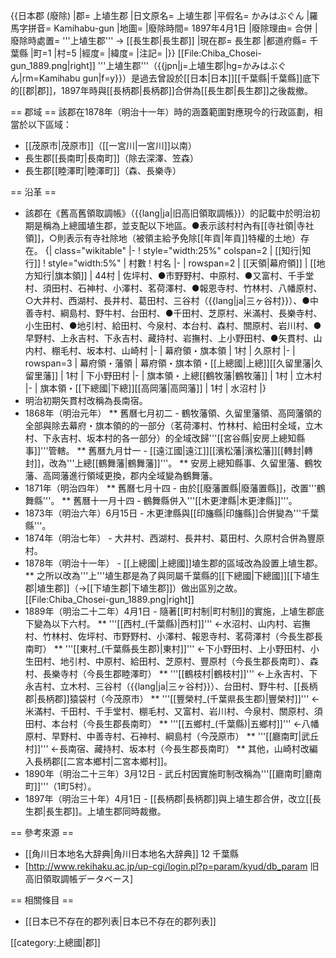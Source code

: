 {{日本郡 (廢除)
|郡= 上埴生郡
|日文原名= 上埴生郡
|平假名= かみはぶぐん
|羅馬字拼音= Kamihabu-gun
|地圖=
|廢除時間= 1897年4月1日
|廢除理由= 合併
|廢除時處置= '''上埴生郡''' → [[長生郡|長生郡]]
|現在郡= 長生郡
|都道府縣= 千葉縣
|町=1
|村=5
|經度=
|緯度=
|注記=
|}}
[[File:Chiba_Chosei-gun_1889.png|right]]
'''上埴生郡'''（{{jpn|j=上埴生郡|hg=かみはぶぐん|rm=Kamihabu gun|f=y}}）是過去曾設於[[日本|日本]][[千葉縣|千葉縣]]底下的[[郡|郡]]，1897年時與[[長柄郡|長柄郡]]合併為[[長生郡|長生郡]]之後裁撤。

== 郡域 ==
該郡在1878年（明治十一年）時的涵蓋範圍對應現今的行政區劃，相當於以下區域：

* [[茂原市|茂原市]]（[[一宮川|一宮川]]以南）
* 長生郡[[長南町|長南町]]（除去深澤、笠森）
* 長生郡[[睦澤町|睦澤町]]（森、長樂寺）

== 沿革 ==
* 該郡在《舊高舊領取調帳》（{{lang|ja|旧高旧領取調帳}}）的記載中於明治初期是稱為上總國埴生郡，並支配以下地區。●表示該村村內有[[寺社領|寺社領]]，○則表示有寺社除地（被領主給予免除[[年貢|年貢]]特權的土地）存在。
{| class="wikitable"
|-
! style="width:25%" colspan=2 | [[知行|知行]]
! style="width:5%" | 村數
! 村名
|-
| rowspan=2 | [[天領|幕府領]]
| [[地方知行|旗本領]]
| 44村
| 佐坪村、●市野野村、中原村、●又富村、千手堂村、須田村、石神村、小澤村、茗荷澤村、●報恩寺村、竹林村、八幡原村、○大井村、西湖村、長井村、葛田村、三谷村（{{lang|ja|三ヶ谷村}}）、●中善寺村、綱島村、野牛村、台田村、●千田村、芝原村、米滿村、長樂寺村、小生田村、●地引村、給田村、今泉村、本台村、森村、關原村、岩川村、●早野村、上永吉村、下永吉村、藏持村、岩撫村、上小野田村、●矢貫村、山内村、棚毛村、坂本村、山崎村
|-
| 幕府領・旗本領
| 1村
| 久原村
|-
| rowspan=3 | 幕府領・藩領
| 幕府領・旗本領・[[上總國|上總]][[久留里藩|久留里藩]]
| 1村
| 下小野田村
|-
| 旗本領・上總[[鶴牧藩|鶴牧藩]]
| 1村
| 立木村
|-
| 旗本領・[[下總國|下總]][[高岡藩|高岡藩]]
| 1村
| 水沼村
|}
* 明治初期矢貫村改稱為長南宿。
* 1868年（明治元年）
** 舊曆七月初二 - 鶴牧藩領、久留里藩領、高岡藩領的全部與除去幕府・旗本領的的一部分（茗荷澤村、竹林村、給田村全域，立木村、下永吉村、坂本村的各一部分）的全域改歸'''[[宮谷縣|安房上總知縣事]]'''管轄。
** 舊曆九月廿一 - [[遠江國|遠江]][[濱松藩|濱松藩]][[轉封|轉封]]，改為'''上總[[鶴舞藩|鶴舞藩]]'''。
** 安房上總知縣事、久留里藩、鶴牧藩、高岡藩進行領域更換，郡内全域變為鶴舞藩。
* 1871年（明治四年）
** 舊曆七月十四 - 由於[[廢藩置縣|廢藩置縣]]，改置'''鶴舞縣'''。
** 舊曆十一月十四 - 鶴舞縣併入'''[[木更津縣|木更津縣]]'''。
* 1873年（明治六年）6月15日 - 木更津縣與[[印旛縣|印旛縣]]合併變為'''千葉縣'''。
* 1874年（明治七年） - 大井村、西湖村、長井村、葛田村、久原村合併為豐原村。
* 1878年（明治十一年） -  [[上總國|上總國]]埴生郡的區域改為設置上埴生郡。
** 之所以改為'''上'''埴生郡是為了與同屬千葉縣的[[下總國|下總國]][[下埴生郡|埴生郡]]（→[[下埴生郡|下埴生郡]]）做出區別之故。
[[File:Chiba_Chosei-gun_1889.png|right]]
* 1889年（明治二十二年）4月1日 - 隨著[[町村制|町村制]]的實施，上埴生郡底下變為以下六村。
** '''[[西村_(千葉縣)|西村]]''' ←水沼村、山内村、岩撫村、竹林村、佐坪村、市野野村、小澤村、報恩寺村、茗荷澤村（今長生郡長南町）
** '''[[東村_(千葉縣長生郡)|東村]]''' ←下小野田村、上小野田村、小生田村、地引村、中原村、給田村、芝原村、豐原村（今長生郡長南町）、森村、長樂寺村（今長生郡睦澤町）
** '''[[鶴枝村|鶴枝村]]''' ←上永吉村、下永吉村、立木村、三谷村（{{lang|ja|三ヶ谷村}}）、台田村、野牛村、[[長柄郡|長柄郡]]猿袋村（今茂原市）
** '''[[豐榮村_(千葉県長生郡)|豐榮村]]''' ←米滿村、千田村、千手堂村、棚毛村、又富村、岩川村、今泉村、關原村、須田村、本台村（今長生郡長南町）
** '''[[五鄉村_(千葉縣)|五鄉村]]''' ←八幡原村、早野村、中善寺村、石神村、綱島村（今茂原市）
** '''[[廳南町|武丘村]]''' ←長南宿、藏持村、坂本村（今長生郡長南町） 
** 其他，山崎村改編入長柄郡[[二宮本鄉村|二宮本鄉村]]。
* 1890年（明治二十三年）3月12日 - 武丘村因實施町制改稱為'''[[廳南町|廳南町]]'''（1町5村）。
* 1897年（明治三十年）4月1日 - [[長柄郡|長柄郡]]與上埴生郡合併，改立[[長生郡|長生郡]]。上埴生郡同時裁撤。

== 參考來源 ==
* [[角川日本地名大辞典|角川日本地名大辞典]] 12 千葉縣
* [http://www.rekihaku.ac.jp/up-cgi/login.pl?p=param/kyud/db_param 旧高旧領取調帳データベース]

== 相關條目 ==
* [[日本已不存在的郡列表|日本已不存在的郡列表]]

[[category:上總國|郡]]